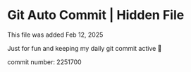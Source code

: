 # Git Auto Commit | Hidden File

This file was added Feb 12, 2025

Just for fun and keeping my daily git commit active 🤪

commit number: 2251700
